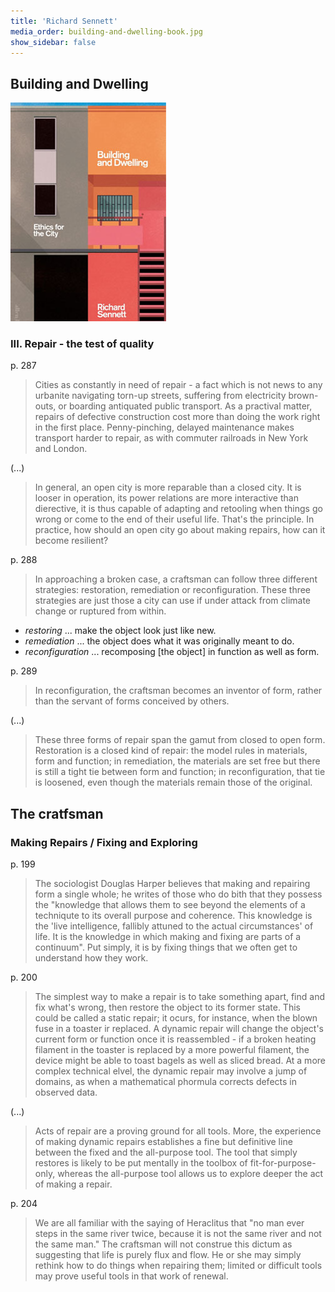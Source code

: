 ```yaml
---
title: 'Richard Sennett'
media_order: building-and-dwelling-book.jpg
show_sidebar: false
---
```


## Building and Dwelling

![](building-and-dwelling-book.jpg)

### III. Repair - the test of quality

p. 287

> Cities as constantly in need of repair - a fact which is not news to any urbanite navigating torn-up streets, suffering from electricity brown-outs, or boarding antiquated public transport. As a practival matter, repairs of defective construction cost more than doing the work right in the first place. Penny-pinching, delayed maintenance makes transport harder to repair, as with commuter railroads in New York and London.

(...)

> In general, an open city is more reparable than a closed city. It is looser in operation, its power relations are more interactive than dierective, it is thus capable of adapting and retooling when things go wrong or come to the end of their useful life. That's the principle. In practice, how should an open city go about making repairs, how can it become resilient?

p. 288

> In approaching a broken case, a craftsman can follow three different strategies: restoration, remediation or reconfiguration. These three strategies are just those a city can use if under attack from climate change or ruptured from within.

- *restoring* ... make the object look just like new.
- *remediation* ... the object does what it was originally meant to do.
- *reconfiguration* ... recomposing \[the object\] in function as well as form.

p. 289

> In reconfiguration, the craftsman becomes an inventor of form, rather than the servant of forms conceived by others.

(...)

> These three forms of repair span the gamut from closed to open form. Restoration is a closed kind of repair: the model rules in materials, form and function; in remediation, the materials are set free but there is still a tight tie between form and function; in reconfiguration, that tie is loosened, even though the materials remain those of the original.

## The cratfsman

### Making Repairs / Fixing and Exploring

p. 199

> The sociologist Douglas Harper believes that making and repairing form a single whole; he writes of those who do bith that they possess the "knowledge that allows them to see beyond the elements of a techniqute to its overall purpose and coherence. This knowledge is the 'live intelligence, fallibly attuned to the actual circumstances' of life. It is the knowledge in which making and fixing are parts of a continuum". Put simply, it is by fixing things that we often get to understand how they work.

p. 200

> The simplest way to make a repair is to take something apart, find and fix what's wrong, then restore the object to its former state. This could be called a static repair; it ocurs, for instance, when the blown fuse in a toaster ir replaced. A dynamic repair will change the object's current form or function once it is reassembled - if a broken heating filament in the toaster is replaced by a more powerful filament, the device might be able to toast bagels as well as sliced bread. At a more complex technical elvel, the dynamic repair may involve a jump of domains, as when a mathematical phormula corrects defects in observed data. 

(...)

> Acts of repair are a proving ground for all tools. More, the experience of making dynamic repairs establishes a fine but definitive line between the fixed and the all-purpose tool. The tool that simply restores is likely to be put mentally in the toolbox of fit-for-purpose-only, whereas the all-purpose tool allows us to explore deeper the act of making a repair. 

p. 204

> We are all familiar with the saying of Heraclitus that "no man ever steps in the same river twice, because it is not the same river and not the same man." The craftsman will not construe this dictum as suggesting that life is purely flux and flow. He or she may simply rethink how to do things when repairing them; limited or difficult tools may prove useful tools in that work of renewal.



